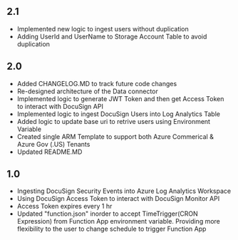 ## 2.1
- Implemented new logic to ingest users without duplication
- Adding UserId and UserName to Storage Account Table to avoid duplication

## 2.0
- Added CHANGELOG.MD to track future code changes
- Re-designed architecture of the Data connector
- Implemented logic to generate JWT Token and then get Access Token to interact with DocuSign API
- Implemented logic to ingest DocuSign Users into Log Analytics Table
- Added logic to update base uri to retrive users using Environment Variable
- Created single ARM Template to support both Azure Commerical & Azure Gov (.US) Tenants
- Updated README.MD


## 1.0
- Ingesting DocuSign Security Events into Azure Log Analytics Workspace
- Using DocuSign Access Token to interact with DocuSign Monitor API
- Access Token expires every 1 hr
- Updated "function.json" inorder to accept TimeTrigger(CRON Expression) from Function App environment variable. Providing more flexibility to the user to change schedule to trigger Function App
